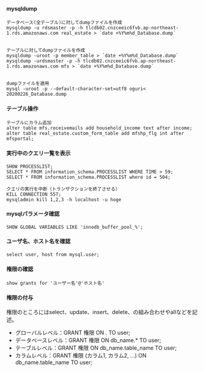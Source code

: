 #### mysqldump
```
データベース(全テーブル)に対してdumpファイルを作成
mysqldump -u rdsmaster -p -h tlcdb02.cnzceeic6fvb.ap-northeast-1.rds.amazonaws.com real_estate > `date +%Y%m%d_Database.dump`


テーブルに対してdumpファイルを作成
mysqldump -uroot -p member_table > `date +%Y%m%d_Database.dump`
mysqldump -urdsmaster -p -h tlcdb02.cnzceeic6fvb.ap-northeast-1.rds.amazonaws.com mfs > `date +%Y%m%d_Database.dump`


dumpファイルを適用
mysql -uroot -p --default-character-set=utf8 oguri< 20200226_Database.dump
```


#### テーブル操作
```
テーブルにカラム追加
alter table mfs.receivemails add household_income text after income;
alter table real_estate.custom_form_table add mfshp_flg int after mfsportal;
```

#### 実行中のクエリ一覧を表示
````
SHOW PROCESSLIST;
SELECT * FROM information_schema.PROCESSLIST WHERE TIME > 59;
SELECT * FROM information_schema.PROCESSLIST where id = 504;

クエリの実行を中断（トランザクションを終了させる）
KILL CONNECTION 557;
mysqladmin kill 1,2,3 -h localhost -u hoge
````

#### mysqlパラメータ確認
```
SHOW GLOBAL VARIABLES LIKE 'innodb_buffer_pool_%';
```

#### ユーザ名、ホスト名を確認
```
select user, host from mysql.user;
```
#### 権限の確認
```
show grants for 'ユーザー名'@'ホスト名'
```
#### 権限の付与
権限のところにはselect、update、insert、delete、の組み合わせやallなどを記述。  
- グローバルレベル：GRANT 権限 ON *.* TO user;
- データベースレベル：GRANT 権限 ON db_name.* TO user;
- テーブルレベル：GRANT 権限 ON db_name.table_name TO user;
- カラムレベル：GRANT 権限 (カラム1, カラム2, ...) ON db_name.table_name TO user;
